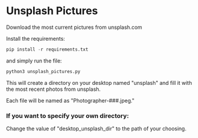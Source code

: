 # Unsplash Pictures

Download the most current pictures from unsplash.com

Install the requirements:  

```python
pip install -r requirements.txt
```

and simply run the file:

```python
python3 unsplash_pictures.py
```

This will create a directory on your desktop named "unsplash" and fill it with the most recent photos from unsplash.

Each file will be named as "Photographer-###.jpeg."

### If you want to specify your own directory:

Change the value of "desktop_unsplash_dir" to the path of your choosing.
